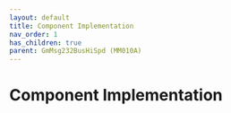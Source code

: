 ```yaml
---
layout: default
title: Component Implementation
nav_order: 1
has_children: true
parent: GmMsg232BusHiSpd (MM010A)
---
```

# Component Implementation
